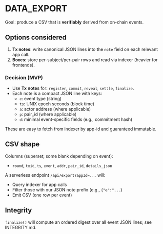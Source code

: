 # DATA_EXPORT

Goal: produce a CSV that is **verifiably** derived from on-chain events.

## Options considered
1) **Tx notes**: write canonical JSON lines into the `note` field on each relevant app call.
2) **Boxes**: store per-subject/per-pair rows and read via indexer (heavier for frontends).

### Decision (MVP)
- Use **Tx notes** for: `register`, `commit`, `reveal`, `settle`, `finalize`.
- Each note is a compact JSON line with keys:
  - `e`: event type (string)
  - `ts`: UNIX epoch seconds (block time)
  - `a`: actor address (where applicable)
  - `p`: pair_id (where applicable)
  - `d`: minimal event-specific fields (e.g., commitment hash)

These are easy to fetch from indexer by app-id and guaranteed immutable.

## CSV shape
Columns (superset; some blank depending on event):
- `round`, `txid`, `ts`, `event`, `addr`, `pair_id`, `details_json`

A serverless endpoint `/api/export?appId=...` will:
- Query indexer for app calls
- Filter those with our JSON note prefix (e.g., `{"e":"...`)
- Emit CSV (one row per event)

## Integrity
`finalize()` will compute an ordered digest over all event JSON lines; see INTEGRITY.md.
